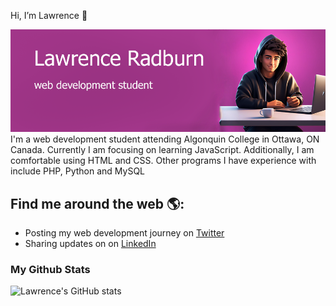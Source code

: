  Hi, I’m Lawrence 👋

 <img src="https://github.com/LawrenceRadburn/LawrenceRadburn/blob/main/gh-header-image.png" alt="banner that says Lawrence Radburn - web development student">
 I'm a web development student attending Algonquin College in Ottawa, ON Canada. Currently I am focusing on learning JavaScript. Additionally, I am comfortable using HTML and CSS. Other programs I have experience with include PHP, Python and MySQL

## Find me around the web 🌎:
- Posting my web development journey on <a href="https://twitter.com/Lawrence_WebDev">Twitter</a>
- Sharing updates on on <a href="https://www.linkedin.com/in/lawrenceradburn/">LinkedIn</a>

### My Github Stats
![Lawrence's GitHub stats](https://github-readme-stats.vercel.app/api?username=lawrenceradburn&hide=contribs,prs)
